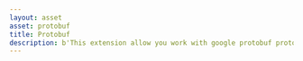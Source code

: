 ```yaml
---
layout: asset
asset: protobuf
title: Protobuf
description: b'This extension allow you work with google protobuf protocol (files .proto), encode and decode them.'
---
```

